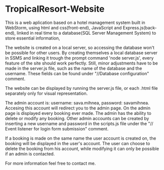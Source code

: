 # TropicalResort-Website
This is a web aplication based on a hotel management system built in WebStorm, using html and css(front-end), JavaScript and Express.js(back-end), linked in real time to a database(SQL Server Management System) to store essential information,

The website is created on a local server, so accessing the database won't be possible for other users. By creating themselves a local database server in SSMS and linking it trough the prompt command 'node server.js', every feature of the site should work perfectly. Still, minor adjustments have to be made in the server.js file, such as the name of the database and the username. These fields can be found under "//Database configuration" comment.

The website can be displayed by running the server.js file, or each .html file separately only for visual representation.

The admin account is: username: sava.mihnea, password: savamihnea. Accesing this account will redirect you to the admin page. On the admin page is displayed every booking ever made. The admin has the ability to delete or modify any booking. Other admin accounts can be created by inserting a new username and password in the scripts.js file under the "// Event listener for login form submission" comment.

If a booking is made on the same name the user account is created on, the booking will be displayed in the user's account. The user can choose to delete the booking from his account, while modifying it can only be possible if an admin is contacted.

For more information feel free to contact me. 
